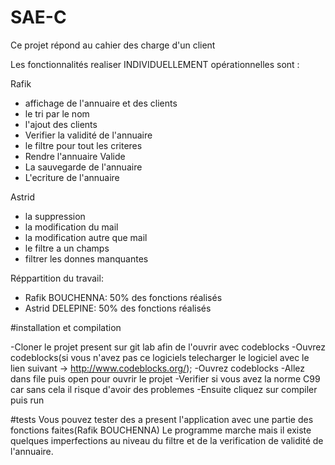 # SAE-C


Ce projet répond au cahier des charge d'un client

Les fonctionnalités realiser INDIVIDUELLEMENT opérationnelles sont :



Rafik
* affichage de l'annuaire et des clients
* le tri par le nom
* l'ajout des clients
* Verifier la validité de l'annuaire
* le filtre pour tout les criteres
* Rendre l'annuaire Valide
* La sauvegarde de l'annuaire
* L'ecriture de l'annuaire




Astrid 
* la suppression
* la modification du mail
* la modification autre que  mail
* le filtre a un champs
* filtrer les donnes manquantes




Réppartition du travail:
* Rafik BOUCHENNA: 50% des fonctions réalisés
* Astrid DELEPINE: 50% des fonctions réalisés



#installation et compilation 

-Cloner le projet present sur git lab afin de l'ouvrir avec codeblocks
-Ouvrez codeblocks(si vous n'avez pas ce logiciels telecharger le logiciel avec le lien suivant -> http://www.codeblocks.org/);
-Ouvrez codeblocks 
-Allez dans file puis open pour ouvrir le projet
-Verifier si vous avez la norme C99 car sans cela il risque d'avoir des problemes 
-Ensuite cliquez sur compiler puis run 


#tests
Vous pouvez tester des a present l'application avec une partie des fonctions faites(Rafik BOUCHENNA)
Le programme marche mais il existe quelques imperfections au niveau du filtre et de la verification de validité de l'annuaire.
